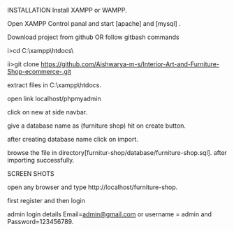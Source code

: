 INSTALLATION
Install XAMPP or WAMPP.

Open XAMPP Control panal and start [apache] and [mysql] .

Download project from github
OR follow gitbash commands

i>cd C:\xampp\htdocs\

ii>git clone https://github.com/Aishwarya-m-s/Interior-Art-and-Furniture-Shop-ecommerce-.git 

extract files in C:\xampp\htdocs.

open link localhost/phpmyadmin

click on new at side navbar.

give a database name as (furniture shop) hit on create button.

after creating database name click on import.

browse the file in directory[furnitur-shop/database/furniture-shop.sql].
after importing successfully.

SCREEN SHOTS

open any browser and type http://localhost/furniture-shop.

first register and then login

admin login details Email=admin@gmail.com or username = admin and Password=123456789.

